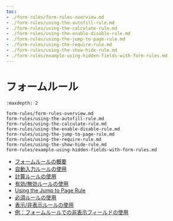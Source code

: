 ```yaml
---
toc:
- ./form-rules/form-rules-overview.md
- ./form-rules/using-the-autofill-rule.md
- ./form-rules/using-the-calculate-rule.md
- ./form-rules/using-the-enable-disable-rule.md
- ./form-rules/using-the-jump-to-page-rule.md
- ./form-rules/using-the-require-rule.md
- ./form-rules/using-the-show-hide-rule.md
- ./form-rules/example-using-hidden-fields-with-form-rules.md
---
```


# フォームルール

```{toctree}
:maxdepth: 2

form-rules/form-rules-overview.md
form-rules/using-the-autofill-rule.md
form-rules/using-the-calculate-rule.md
form-rules/using-the-enable-disable-rule.md
form-rules/using-the-jump-to-page-rule.md
form-rules/using-the-require-rule.md
form-rules/using-the-show-hide-rule.md
form-rules/example-using-hidden-fields-with-form-rules.md
```

- [フォームルールの概要](./form-rules/form-rules-overview.md)
- [自動入力ルールの使用](./form-rules/using-the-autofill-rule.md)
- [計算ルールの使用](./form-rules/using-the-calculate-rule.md)
- [有効/無効ルールの使用](./form-rules/using-the-enable-disable-rule.md)
- [Using the Jump to Page Rule](./form-rules/using-the-jump-to-page-rule.md)
- [必須ルールの使用](./form-rules/using-the-require-rule.md)
- [表示/非表示ルールの使用](./form-rules/using-the-show-hide-rule.md)
- [例：フォームルールでの非表示フィールドの使用](./form-rules/example-using-hidden-fields-with-form-rules.md)
